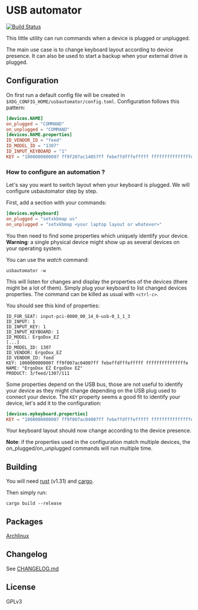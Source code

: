 # USB automator

[![Build Status](https://travis-ci.org/greizgh/usbautomator.svg?branch=master)](https://travis-ci.org/greizgh/usbautomator)

This little utility can run commands when a device is plugged or unplugged.

The main use case is to change keyboard layout according to device presence.
It can also be used to start a backup when your external drive is plugged.

## Configuration

On first run a default config file will be created in `$XDG_CONFIG_HOME/usbautomator/config.toml`.
Configuration follows this pattern:

```toml
[devices.NAME]
on_plugged = "COMMAND"
on_unplugged = "COMMAND"
[devices.NAME.properties]
ID_VENDOR_ID = "feed"
ID_MODEL_ID = "1307"
ID_INPUT_KEYBOARD = "1"
KEY = "1000000000007 ff9f207ac14057ff febeffdfffefffff fffffffffffffffe"
```

### How to configure an automation ?

Let's say you want to switch layout when your keyboard is plugged.
We will configure usbautomator step by step.

First, add a section with your commands:

```toml
[devices.mykeyboard]
on_plugged = "setxkbmap us"
on_unplugged = "setxkbmap <your laptop layout or whatever>"
```

You then need to find some properties which uniquely identify your device.
**Warning**: a single physical device might show up as several devices on your operating system.

You can use the *watch* command:

    usbautomator -w

This will listen for changes and display the properties of the devices (there might be a lot of them).
Simply plug your keyboard to list changed devices properties.
The command can be killed as usual with `<ctrl-c>`.

You should see this kind of properties:

```
ID_FOR_SEAT: input-pci-0000_00_14_0-usb-0_1_1_3
ID_INPUT: 1
ID_INPUT_KEY: 1
ID_INPUT_KEYBOARD: 1
ID_MODEL: ErgoDox_EZ
[...]
ID_MODEL_ID: 1307
ID_VENDOR: ErgoDox_EZ
ID_VENDOR_ID: feed
KEY: 1000000000007 ff9f007ac04007ff febeffdfffefffff fffffffffffffffe
NAME: "ErgoDox EZ ErgoDox EZ"
PRODUCT: 3/feed/1307/111
```

Some properties depend on the USB bus, those are not useful to identify your device as they might change depending on the USB plug used to connect your device.
The `KEY` property seems a good fit to identify your device, let's add it to the configuration:

```toml
[devices.mykeyboard.properties]
KEY = "1000000000007 ff9f007ac04007ff febeffdfffefffff fffffffffffffffe"
```

Your keyboard layout should now change according to the device presence.

**Note**: if the properties used in the configuration match multiple devices, the on_plugged/on_unplugged commands will run multiple time.

## Building

You will need [rust](https://www.rust-lang.org) (v1.31) and [cargo](https://doc.rust-lang.org/cargo/getting-started/installation.html).

Then simply run:

    cargo build --release

## Packages

[Archlinux](https://aur.archlinux.org/packages/usbautomator)

## Changelog

See [CHANGELOG.md](./CHANGELOG.md)

## License

GPLv3
